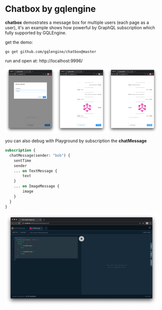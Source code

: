 # Chatbox by gqlengine



**chatbox** demostrates a message box for multiple users (each page as a user), it's an  example shows how powerful by GraphQL subscription which fully supported by GQLEngine.



get the demo:

```
go get github.com/gqlengine/chatbox@master
```



run and open at: http://localhost:9996/



![image-20200211092252909](assets/image-20200211092252909.png)





you can also debug with Playground by subscription the **chatMessage**



```graphql
subscription {
  chatMessage(sender: "bob") {
    sentTime
    sender
    ... on TextMessage {
        text
    }
    ... on ImageMessage {
        image
    }
  }
}
```



![image-20200210223906787](assets/image-20200210223906787.png)

